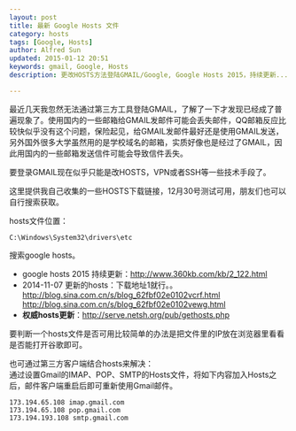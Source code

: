 ```yaml
---
layout: post
title: 最新 Google Hosts 文件
category: hosts
tags: [Google, Hosts]
author: Alfred Sun
updated: 2015-01-12 20:51
keywords: gmail, Google, Hosts
description: 更改HOSTS方法登陆GMAIL/Google, Google Hosts 2015，持续更新...

---
```


最近几天我忽然无法通过第三方工具登陆GMAIL，了解了一下才发现已经成了普遍现象了。使用国内的一些邮箱给GMAIL发邮件可能会丢失邮件，QQ邮箱反应比较快似乎没有这个问题，保险起见，给GMAIL发邮件最好还是使用GMAIL发送，另外国外很多大学虽然用的是学校域名的邮箱，实质好像也是经过了GMAIL，因此用国内的一些邮箱发送信件可能会导致信件丢失。

要登录GMAIL现在似乎只能是改HOSTS，VPN或者SSH等一些技术手段了。

这里提供我自己收集的一些HOSTS下载链接，12月30号测试可用，朋友们也可以自行搜索获取。

<!--more-->

hosts文件位置：

	C:\Windows\System32\drivers\etc

搜索google hosts。

- google hosts 2015 持续更新：http://www.360kb.com/kb/2_122.html   
- 2014-11-07 更新的hosts：下载地址1就行。。   
http://blog.sina.com.cn/s/blog_62fbf02e0102vcrf.html  
http://blog.sina.com.cn/s/blog_62fbf02e0102vewg.html 
- **权威hosts更新**：http://serve.netsh.org/pub/gethosts.php

要判断一个hosts文件是否可用比较简单的办法是把文件里的IP放在浏览器里看看是否能打开谷歌即可。

也可通过第三方客户端结合hosts来解决：   
通过设置Gmail的IMAP、POP、SMTP的Hosts文件，将如下内容加入Hosts之后，邮件客户端重启后即可重新使用Gmail邮件。

	173.194.65.108 imap.gmail.com
	173.194.65.108 pop.gmail.com
	173.194.193.108 smtp.gmail.com

